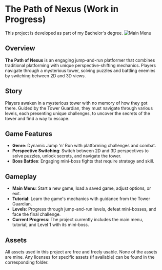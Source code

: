 # The Path of Nexus (Work in Progress)

This project is developed as part of my Bachelor's degree.
![Main Menu](https://github.com/user-attachments/assets/97b5b64a-6670-47ef-8180-27cc521a1eeb)

## Overview

**The Path of Nexus** is an engaging jump-and-run platformer that combines traditional platforming with unique perspective-shifting mechanics. Players navigate through a mysterious tower, solving puzzles and battling enemies by switching between 2D and 3D views.

## Story

Players awaken in a mysterious tower with no memory of how they got there. Guided by the Tower Guardian, they must navigate through various levels, each presenting unique challenges, to uncover the secrets of the tower and find a way to escape.

## Game Features

- **Genre**: Dynamic Jump 'n' Run with platforming challenges and combat.
- **Perspective Switching**: Switch between 2D and 3D perspectives to solve puzzles, unlock secrets, and navigate the tower.
- **Boss Battles**: Engaging mini-boss fights that require strategy and skill.
  
## Gameplay

- **Main Menu**: Start a new game, load a saved game, adjust options, or exit.
- **Tutorial**: Learn the game's mechanics with guidance from the Tower Guardian.
- **Levels**: Progress through jump-and-run levels, defeat mini-bosses, and face the final challenge.
- **Current Progress**: The project currently includes the main menu, tutorial, and Level 1 with its mini-boss.

## Assets

All assets used in this project are free and freely usable. None of the assets are mine. Any licenses for specific assets (if available) can be found in the corresponding folder.

